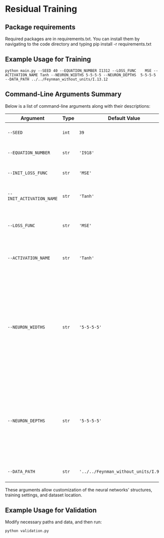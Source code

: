 # Residual Training

## Package requirements

Required packages are in requirements.txt. You can install them by navigating to the code directory and typing
    pip install -r requirements.txt

## Example Usage for Training
    python main.py --SEED 40 --EQUATION_NUMBER I1312 --LOSS_FUNC    MSE --ACTIVATION_NAME Tanh --NEURON_WIDTHS 5-5-5-5 --NEURON_DEPTHS  5-5-5-5 --DATA_PATH ../../Feynman_without_units/I.13.12
    
## Command-Line Arguments Summary

Below is a list of command-line arguments along with their descriptions:

| Argument                 | Type  | Default Value                     | Description |
|--------------------------|------|---------------------------------|-------------|
| `--SEED`                | `int`  | `39`                            | Random seed for reproducibility. |
| `--EQUATION_NUMBER`      | `str`  | `'I918'`                        | Identifier for the equation being used. |
| `--INIT_LOSS_FUNC`       | `str`  | `'MSE'`                          | Loss function for the initial network. |
| `--INIT_ACTIVATION_NAME` | `str`  | `'Tanh'`                         | Activation function for the initial network. |
| `--LOSS_FUNC`           | `str`  | `'MSE'`                          | Loss function to be used in training the residual networks. |
| `--ACTIVATION_NAME`     | `str`  | `'Tanh'`                         | Activation function to be used in the residual networks. |
| `--NEURON_WIDTHS`       | `str`  | `'5-5-5-5'`                      | Defines the widths (number of neurons per layer) of each of the networks. 5-5-5-5 means one initial network and three residual networks which each have 5 neurons in each hidden layer. |
| `--NEURON_DEPTHS`       | `str`  | `'5-5-5-5'`                      | Defines the depths of each of the neural networks. 5-5-5-5 means one initial network and three residual networks which each have 5 hidden layers.|
| `--DATA_PATH`           | `str`  | `'../../Feynman_without_units/I.9.18'` | Path to the training dataset. |

These arguments allow customization of the neural networks' structures, training settings, and dataset location.

## Example Usage for Validation
Modify necessary paths and data, and then run:

    python validation.py
